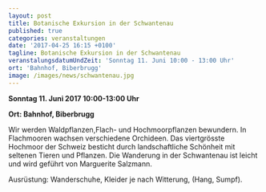 ```yaml
---
layout: post
title: Botanische Exkursion in der Schwantenau
published: true
categories: veranstaltungen
date: '2017-04-25 16:15 +0100'
tagline: Botanische Exkursion in der Schwantenau
veranstalungsdatumUndZeit: 'Sonntag 11. Juni 10:00 - 13:00 Uhr'
ort: 'Bahnhof, Biberbrugg'
image: /images/news/schwantenau.jpg
---
```

**Sonntag 11. Juni 2017 10:00-13:00 Uhr**

**Ort:   Bahnhof, Biberbrugg**

Wir werden Waldpflanzen,Flach- und Hochmoorpflanzen bewundern. In Flachmooren wachsen verschiedene Orchideen.
Das viertgrösste Hochmoor der Schweiz besticht durch landschaftliche Schönheit mit seltenen Tieren und Pflanzen.
Die Wanderung in der Schwantenau ist leicht und wird geführt von Marguerite Salzmann.


Ausrüstung: Wanderschuhe, Kleider je nach Witterung, (Hang, Sumpf).
